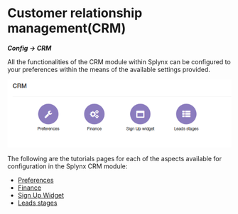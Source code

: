 Customer relationship management(CRM)
=============

**_Config -> CRM_**

All the functionalities of the CRM module within Splynx can be configured to your preferences within the means of the available settings provided.

![crm](crm.png)

The following are the tutorials pages for each of the aspects available for configuration in the Splynx CRM module:

* [Preferences](configuration/crm/preferences/preferences.md)
* [Finance](configuration/crm/finance/finance.md)
* [Sign Up Widget](configuration/crm/sign_up_widget/sign_up_widget.md)
* [Leads stages](configuration/crm/leads_stages/leads_stages.md)
